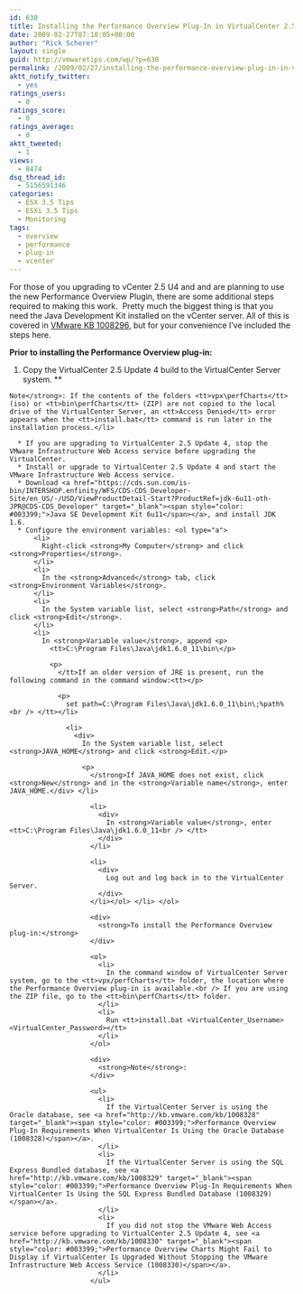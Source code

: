 ```yaml
---
id: 630
title: Installing the Performance Overview Plug-In in VirtualCenter 2.5 Update 4
date: 2009-02-27T07:10:05+00:00
author: "Rick Scherer"
layout: single
guid: http://vmwaretips.com/wp/?p=630
permalink: /2009/02/27/installing-the-performance-overview-plug-in-in-virtualcenter-25-update-4/
aktt_notify_twitter:
  - yes
ratings_users:
  - 0
ratings_score:
  - 0
ratings_average:
  - 0
aktt_tweeted:
  - 1
views:
  - 8474
dsq_thread_id:
  - 5156591346
categories:
  - ESX 3.5 Tips
  - ESXi 3.5 Tips
  - Monitoring
tags:
  - overview
  - performance
  - plug-in
  - vcenter
---
```

For those of you upgrading to vCenter 2.5 U4 and and are planning to use the new Performance Overview Plugin, there are some additional steps required to making this work.  Pretty much the biggest thing is that you need the Java Development Kit installed on the vCenter server. All of this is covered in <a href="http://kb.vmware.com/kb/1008296" target="_blank">VMware KB 1008296</a>, but for your convenience I&#8217;ve included the steps here.

<!--more-->

<div>
  <strong>Prior to installing the Performance Overview plug-in:</strong>
</div>

  1. Copy the VirtualCenter 2.5 Update 4 build to the VirtualCenter Server system.
** 
    
    Note</strong>: If the contents of the folders <tt>vpx\perfCharts</tt> (iso) or <tt>bin\perfCharts</tt> (ZIP) are not copied to the local drive of the VirtualCenter Server, an <tt>Access Denied</tt> error appears when the <tt>install.bat</tt> command is run later in the installation process.</li> 
    
      * If you are upgrading to VirtualCenter 2.5 Update 4, stop the VMware Infrastructure Web Access service before upgrading the VirtualCenter.
      * Install or upgrade to VirtualCenter 2.5 Update 4 and start the VMware Infrastructure Web Access service.
      * Download <a href="https://cds.sun.com/is-bin/INTERSHOP.enfinity/WFS/CDS-CDS_Developer-Site/en_US/-/USD/ViewProductDetail-Start?ProductRef=jdk-6u11-oth-JPR@CDS-CDS_Developer" target="_blank"><span style="color: #003399;">Java SE Development Kit 6u11</span></a>, and install JDK 1.6.
      * Configure the environment variables: <ol type="a">
          <li>
            Right-click <strong>My Computer</strong> and click <strong>Properties</strong>.
          </li>
          <li>
            In the <strong>Advanced</strong> tab, click <strong>Environment Variables</strong>.
          </li>
          <li>
            In the System variable list, select <strong>Path</strong> and click <strong>Edit</strong>.
          </li>
          <li>
            In <strong>Variable value</strong>, append <p>
              <tt>C:\Program Files\Java\jdk1.6.0_11\bin\</p> 
              
              <p>
                </tt>If an older version of JRE is present, run the following command in the command window:<tt></p> 
                
                <p>
                  set path=C:\Program Files\Java\jdk1.6.0_11\bin\;%path%<br /> </tt></li> 
                  
                  <li>
                    <div>
                      In the System variable list, select <strong>JAVA_HOME</strong> and click <strong>Edit.</p> 
                      
                      <p>
                        </strong>If JAVA_HOME does not exist, click <strong>New</strong> and in the <strong>Variable name</strong>, enter JAVA_HOME.</div> </li> 
                        
                        <li>
                          <div>
                            In <strong>Variable value</strong>, enter <tt>C:\Program Files\Java\jdk1.6.0_11<br /> </tt>
                          </div>
                        </li>
                        
                        <li>
                          <div>
                            Log out and log back in to the VirtualCenter Server.
                          </div>
                        </li></ol> </li> </ol> 
                        
                        <div>
                          <strong>To install the Performance Overview plug-in:</strong>
                        </div>
                        
                        <ol>
                          <li>
                            In the command window of VirtualCenter Server system, go to the <tt>vpx/perfCharts</tt> folder, the location where the Performance Overview plug-in is available.<br /> If you are using the ZIP file, go to the <tt>bin\perfCharts</tt> folder.
                          </li>
                          <li>
                            Run <tt>install.bat <VirtualCenter_Username> <VirtualCenter_Password></tt>
                          </li>
                        </ol>
                        
                        <div>
                          <strong>Note</strong>:
                        </div>
                        
                        <ul>
                          <li>
                            If the VirtualCenter Server is using the Oracle database, see <a href="http://kb.vmware.com/kb/1008328" target="_blank"><span style="color: #003399;">Performance Overview Plug-In Requirements When VirtualCenter Is Using the Oracle Database (1008328)</span></a>.
                          </li>
                          <li>
                            If the VirtualCenter Server is using the SQL Express Bundled database, see <a href="http://kb.vmware.com/kb/1008329" target="_blank"><span style="color: #003399;">Performance Overview Plug-In Requirements When VirtualCenter Is Using the SQL Express Bundled Database (1008329)</span></a>.
                          </li>
                          <li>
                            If you did not stop the VMware Web Access service before upgrading to VirtualCenter 2.5 Update 4, see <a href="http://kb.vmware.com/kb/1008330" target="_blank"><span style="color: #003399;">Performance Overview Charts Might Fail to Display if VirtualCenter Is Upgraded Without Stopping the VMware Infrastructure Web Access Service (1008330)</span></a>.
                          </li>
                        </ul>